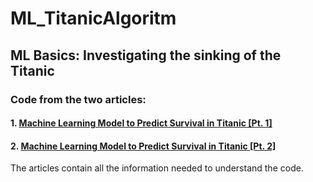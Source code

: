 # ML_TitanicAlgoritm
## ML Basics: Investigating the sinking of the Titanic
### Code from the two articles: 
#### 1.  [Machine Learning Model to Predict Survival in Titanic [Pt. 1]](https://medium.com/@viniciusnala/machine-learning-model-to-predict-survival-in-titanic-pt-1-b3681d1794fb)

#### 2.  [Machine Learning Model to Predict Survival in Titanic [Pt. 2]](https://medium.com/@viniciusnala/machine-learning-model-to-predict-survival-in-titanic-pt-2-d0a01c1106bd)


The articles contain all the information needed to understand the code.
